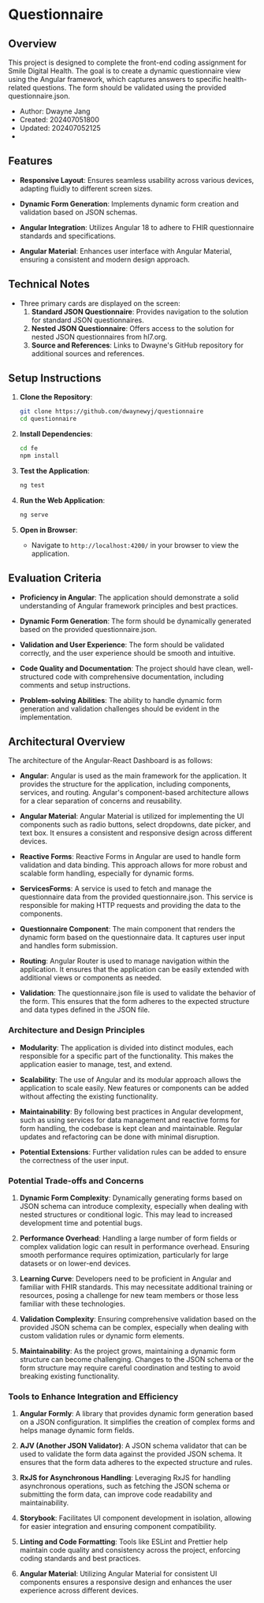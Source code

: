 # Questionnaire

## Overview

This project is designed to complete the front-end coding assignment for Smile Digital Health. The goal is to create a dynamic questionnaire view using the Angular framework, which captures answers to specific health-related questions. The form should be validated using the provided questionnaire.json.


- Author: Dwayne Jang
- Created: 202407051800
- Updated: 202407052125
- 
## Features

- **Responsive Layout**: Ensures seamless usability across various devices, adapting fluidly to different screen sizes.
  
- **Dynamic Form Generation**: Implements dynamic form creation and validation based on JSON schemas.
  
- **Angular Integration**: Utilizes Angular 18 to adhere to FHIR questionnaire standards and specifications.
  
- **Angular Material**: Enhances user interface with Angular Material, ensuring a consistent and modern design approach.

## Technical Notes

- Three primary cards are displayed on the screen:
  1. **Standard JSON Questionnaire**: Provides navigation to the solution for standard JSON questionnaires.
  2. **Nested JSON Questionnaire**: Offers access to the solution for nested JSON questionnaires from hl7.org.
  3. **Source and References**: Links to Dwayne's GitHub repository for additional sources and references.
## Setup Instructions

1. **Clone the Repository**: 
    ```bash
    git clone https://github.com/dwaynewyj/questionnaire
    cd questionnaire
    ```

2. **Install Dependencies**:
    ```bash
    cd fe
    npm install
    ```

3. **Test the Application**:
    ```bash
    ng test
    ```

4. **Run the Web Application**:
    ```bash
    ng serve
    ```

5. **Open in Browser**:
    - Navigate to `http://localhost:4200/` in your browser to view the application.

## Evaluation Criteria

- **Proficiency in Angular**: The application should demonstrate a solid understanding of Angular framework principles and best practices.
  
- **Dynamic Form Generation**: The form should be dynamically generated based on the provided questionnaire.json.

- **Validation and User Experience**: The form should be validated correctly, and the user experience should be smooth and intuitive.

- **Code Quality and Documentation**: The project should have clean, well-structured code with comprehensive documentation, including comments and setup instructions.

- **Problem-solving Abilities**: The ability to handle dynamic form generation and validation challenges should be evident in the implementation.


## Architectural Overview

The architecture of the Angular-React Dashboard is as follows:

- **Angular**: Angular is used as the main framework for the application. It provides the structure for the application, including components, services, and routing. Angular's component-based architecture allows for a clear separation of concerns and reusability.
  
- **Angular Material**: Angular Material is utilized for implementing the UI components such as radio buttons, select dropdowns, date picker, and text box. It ensures a consistent and responsive design across different devices.
  
- **Reactive Forms**: Reactive Forms in Angular are used to handle form validation and data binding. This approach allows for more robust and scalable form handling, especially for dynamic forms.


- **ServicesForms**: A service is used to fetch and manage the questionnaire data from the provided questionnaire.json. This service is responsible for making HTTP requests and providing the data to the components.



- **Questionnaire Component**: The main component that renders the dynamic form based on the questionnaire data. It captures user input and handles form submission.


- **Routing**: Angular Router is used to manage navigation within the application. It ensures that the application can be easily extended with additional views or components as needed.


- **Validation**: The questionnaire.json file is used to validate the behavior of the form. This ensures that the form adheres to the expected structure and data types defined in the JSON file.


### Architecture and Design Principles

- **Modularity**: The application is divided into distinct modules, each responsible for a specific part of the functionality. This makes the application easier to manage, test, and extend.


- **Scalability**: The use of Angular and its modular approach allows the application to scale easily. New features or components can be added without affecting the existing functionality.

- **Maintainability**: By following best practices in Angular development, such as using services for data management and reactive forms for form handling, the codebase is kept clean and maintainable. Regular updates and refactoring can be done with minimal disruption.

- **Potential Extensions**: Further validation rules can be added to ensure the correctness of the user input.

### Potential Trade-offs and Concerns

1. **Dynamic Form Complexity**: Dynamically generating forms based on JSON schema can introduce complexity, especially when dealing with nested structures or conditional logic. This may lead to increased development time and potential bugs.

2. **Performance Overhead**: Handling a large number of form fields or complex validation logic can result in performance overhead. Ensuring smooth performance requires optimization, particularly for large datasets or on lower-end devices.

3. **Learning Curve**: Developers need to be proficient in Angular and familiar with FHIR standards. This may necessitate additional training or resources, posing a challenge for new team members or those less familiar with these technologies.

4. **Validation Complexity**: Ensuring comprehensive validation based on the provided JSON schema can be complex, especially when dealing with custom validation rules or dynamic form elements.

5. **Maintainability**: As the project grows, maintaining a dynamic form structure can become challenging. Changes to the JSON schema or the form structure may require careful coordination and testing to avoid breaking existing functionality.

### Tools to Enhance Integration and Efficiency

1. **Angular Formly**: A library that provides dynamic form generation based on a JSON configuration. It simplifies the creation of complex forms and helps manage dynamic form fields.

2. **AJV (Another JSON Validator)**: A JSON schema validator that can be used to validate the form data against the provided JSON schema. It ensures that the form data adheres to the expected structure and rules.

3. **RxJS for Asynchronous Handling**: Leveraging RxJS for handling asynchronous operations, such as fetching the JSON schema or submitting the form data, can improve code readability and maintainability.

4. **Storybook**: Facilitates UI component development in isolation, allowing for easier integration and ensuring component compatibility.

5. **Linting and Code Formatting**: Tools like ESLint and Prettier help maintain code quality and consistency across the project, enforcing coding standards and best practices.

6. **Angular Material**: Utilizing Angular Material for consistent UI components ensures a responsive design and enhances the user experience across different devices.